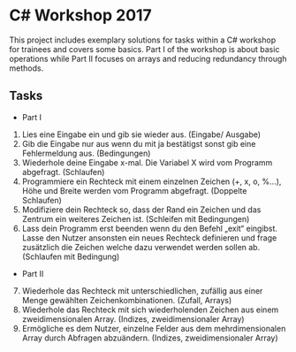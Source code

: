 # C# Workshop 2017

This project includes exemplary solutions for tasks within a C# workshop for trainees and covers some basics.
Part I of the workshop is about basic operations while Part II focuses on arrays and reducing redundancy through methods.

## Tasks

- Part I
1.	Lies eine Eingabe ein und gib sie wieder aus. (Eingabe/ Ausgabe)
2.	Gib die Eingabe nur aus wenn du mit ja bestätigst sonst gib eine Fehlermeldung aus. (Bedingungen)
3.	Wiederhole deine Eingabe x-mal. Die Variabel X wird vom Programm abgefragt. (Schlaufen)
4.	Programmiere ein Rechteck mit einem einzelnen Zeichen (+, x, o, %...), Höhe und Breite werden vom Programm abgefragt. (Doppelte Schlaufen)
5.	Modifiziere dein Rechteck so, dass der Rand ein Zeichen und das Zentrum ein weiteres Zeichen ist. (Schleifen mit Bedingungen)
6.	Lass dein Programm erst beenden wenn du den Befehl „exit“ eingibst. Lasse den Nutzer ansonsten ein neues Rechteck definieren und frage zusätzlich die Zeichen welche dazu verwendet werden sollen ab. (Schlaufen mit Bedingung)

- Part II
7.	Wiederhole das Rechteck mit unterschiedlichen, zufällig aus einer Menge gewählten Zeichenkombinationen. (Zufall, Arrays)
8.	Wiederhole das Rechteck mit sich wiederholenden Zeichen aus einem zweidimensionalen Array. (Indizes, zweidimensionaler Array)
9.	Ermögliche es dem Nutzer, einzelne Felder aus dem mehrdimensionalen Array durch Abfragen abzuändern. (Indizes, zweidimensionaler Array)
